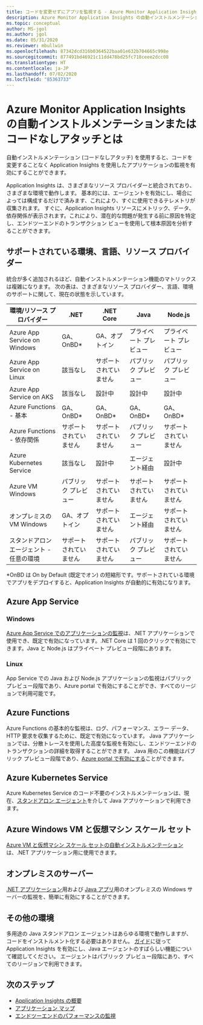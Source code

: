 ```yaml
---
title: コードを変更せずにアプリを監視する - Azure Monitor Application Insights の自動インストルメンテーション |Microsoft Docs
description: Azure Monitor Application Insights の自動インストルメンテーションの概要 - コード不要のアプリケーションのパフォーマンス管理
ms.topic: conceptual
author: MS-jgol
ms.author: jgol
ms.date: 05/31/2020
ms.reviewer: mbullwin
ms.openlocfilehash: 87342dcd316b0364522baa01e632b704665c998e
ms.sourcegitcommit: 877491bd46921c11dd478bd25fc718ceee2dcc08
ms.translationtype: HT
ms.contentlocale: ja-JP
ms.lasthandoff: 07/02/2020
ms.locfileid: "85363733"
---
```

# <a name="what-is-auto-instrumentation-or-codeless-attach---azure-monitor-application-insights"></a>Azure Monitor Application Insights の自動インストルメンテーションまたはコードなしアタッチとは

自動インストルメンテーション (コードなしアタッチ) を使用すると、コードを変更することなく Application Insights を使用したアプリケーションの監視を有効にすることができます。  

Application Insights は、さまざまなリソース プロバイダーと統合されており、さまざまな環境で動作します。 基本的には、エージェントを有効にし、場合によっては構成するだけで済みます、これにより、すぐに使用できるテレメトリが収集されます。 すぐに、Application Insights リソースにメトリック、データ、依存関係が表示されます。これにより、潜在的な問題が発生する前に原因を特定し、エンドツーエンドのトランザクション ビューを使用して根本原因を分析することができます。

## <a name="supported-environments-languages-and-resource-providers"></a>サポートされている環境、言語、リソース プロバイダー

統合が多く追加されるほど、自動インストルメンテーション機能のマトリックスは複雑になります。 次の表は、さまざまなリソース プロバイダー、言語、環境のサポートに関して、現在の状態を示しています。

|環境/リソース プロバイダー | .NET            | .NET Core       | Java            | Node.js         |
|------------------------------|-----------------|-----------------|-----------------|-----------------|
|Azure App Service on Windows  | GA、OnBD*       | GA、オプトイン      | プライベート プレビュー | プライベート プレビュー |
|Azure App Service on Linux    | 該当なし             | サポートされていません   | パブリック プレビュー  | パブリック プレビュー  |
|Azure App Service on AKS      | 該当なし             | 設計中       | 設計中       | 設計中       |
|Azure Functions - 基本       | GA、OnBD*       | GA、OnBD*       | GA、OnBD*       | GA、OnBD*       |
|Azure Functions - 依存関係| サポートされていません   | サポートされていません   | パブリック プレビュー  | サポートされていません   |
|Azure Kubernetes Service      | 該当なし             | 設計中       | エージェント経由   | 設計中       |
|Azure VM Windows             | パブリック プレビュー  | サポートされていません   | サポートされていません   | サポートされていません   |
|オンプレミスの VM Windows       | GA、オプトイン      | サポートされていません   | エージェント経由   | サポートされていません   |
|スタンドアロン エージェント - 任意の環境   | サポートされていません   | サポートされていません   | パブリック プレビュー  | サポートされていません   |

*OnBD は On by Default (既定でオン) の短縮形です。サポートされている環境でアプリをデプロイすると、Application Insights が自動的に有効になります。 

## <a name="azure-app-service"></a>Azure App Service

### <a name="windows"></a>Windows

[Azure App Service でのアプリケーションの監視](https://docs.microsoft.com/azure/azure-monitor/app/azure-web-apps?tabs=net)は、.NET アプリケーションで使用でき、既定で有効になっています。.NET Core は 1 回のクリックで有効にできます。Java と Node.js はプライベート プレビュー段階にあります。

### <a name="linux"></a>Linux 

App Service での Java および Node.js アプリケーションの監視はパブリック プレビュー段階であり、Azure portal で有効にすることができ、すべてのリージョンで利用可能です。

## <a name="azure-functions"></a>Azure Functions

Azure Functions の基本的な監視は、ログ、パフォーマンス、エラー データ、HTTP 要求を収集するために、既定で有効になっています。 Java アプリケーションでは、分散トレースを使用した高度な監視を有効にし、エンドツーエンドのトランザクションの詳細を取得することができます。 Java 用のこの機能はパブリック プレビュー段階であり、[Azure portal で有効にする](https://docs.microsoft.com/azure/azure-monitor/app/monitor-functions)ことができます。

## <a name="azure-kubernetes-service"></a>Azure Kubernetes Service

Azure Kubernetes Service のコード不要のインストルメンテーションは、現在、[スタンドアロン エージェント](https://docs.microsoft.com/azure/azure-monitor/app/java-in-process-agent)を介して Java アプリケーションで利用できます。 

## <a name="azure-windows-vms-and-virtual-machine-scale-set"></a>Azure Windows VM と仮想マシン スケール セット

[Azure VM と仮想マシン スケール セットの自動インストルメンテーション](https://docs.microsoft.com/azure/azure-monitor/app/azure-vm-vmss-apps)は、.NET アプリケーション用に使用できます。 

## <a name="on-premises-servers"></a>オンプレミスのサーバー
[.NET アプリケーション](https://docs.microsoft.com/azure/azure-monitor/app/status-monitor-v2-overview)用および [Java アプリ](https://docs.microsoft.com/azure/azure-monitor/app/java-in-process-agent)用のオンプレミスの Windows サーバーの監視を、簡単に有効にすることができます。

## <a name="other-environments"></a>その他の環境
多用途の Java スタンドアロン エージェントはあらゆる環境で動作しますが、コードをインストルメント化する必要はありません。 [ガイド](https://docs.microsoft.com/azure/azure-monitor/app/java-in-process-agent)に従って Application Insights を有効にし、Java エージェントのすばらしい機能について確認してください。 エージェントはパブリック プレビュー段階にあり、すべてのリージョンで利用できます。 

## <a name="next-steps"></a>次のステップ

* [Application Insights の概要](https://docs.microsoft.com/azure/azure-monitor/app/app-insights-overview)
* [アプリケーション マップ](./../../azure-monitor/app/app-map.md)
* [エンドツーエンドのパフォーマンスの監視](./../../azure-monitor/learn/tutorial-performance.md)
